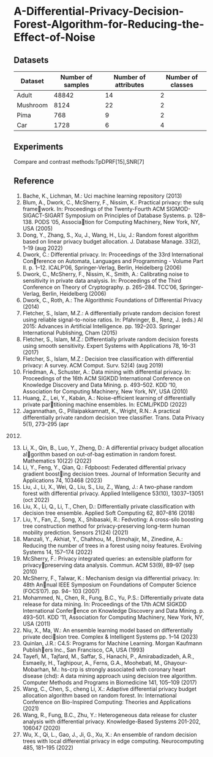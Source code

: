 # A-Differential-Privacy-Decision-Forest-Algorithm-for-Reducing-the-Effect-of-Noise
## Datasets


 Dataset  | Number of samples  |  Number of attributes  |  Number of classes
 ---- | ----- | ------  | ------
 Adult  | 48842 | 14 | 2
 Mushroom  | 8124 | 22 | 2
 Pima  | 768 | 9 | 2
 Car  | 1728 | 6 | 4
 ## Experiments
 Compare and contrast methods:TpDPRF[15],SNR[7]
  ## Reference
1. Bache, K., Lichman, M.: Uci machine learning repository (2013)
2. Blum, A., Dwork, C., McSherry, F., Nissim, K.: Practical privacy: the sulq framework. In: Proceedings of the Twenty-Fourth ACM SIGMOD-SIGACT-SIGART
Symposium on Principles of Database Systems. p. 128–138. PODS ’05, Association for Computing Machinery, New York, NY, USA (2005)
3. Dong, Y., Zhang, S., Xu, J., Wang, H., Liu, J.: Random forest algorithm based on
linear privacy budget allocation. J. Database Manage. 33(2), 1–19 (aug 2022)
4. Dwork, C.: Differential privacy. In: Proceedings of the 33rd International Conference on Automata, Languages and Programming - Volume Part II. p. 1–12.
ICALP’06, Springer-Verlag, Berlin, Heidelberg (2006)
5. Dwork, C., McSherry, F., Nissim, K., Smith, A.: Calibrating noise to sensitivity
in private data analysis. In: Proceedings of the Third Conference on Theory of
Cryptography. p. 265–284. TCC’06, Springer-Verlag, Berlin, Heidelberg (2006)
6. Dwork, C., Roth, A.: The Algorithmic Foundations of Differential Privacy (2014)
7. Fletcher, S., Islam, M.Z.: A differentially private random decision forest using
reliable signal-to-noise ratios. In: Pfahringer, B., Renz, J. (eds.) AI 2015: Advances
in Artificial Intelligence. pp. 192–203. Springer International Publishing, Cham
(2015)
8. Fletcher, S., Islam, M.Z.: Differentially private random decision forests using
smooth sensitivity. Expert Systems with Applications 78, 16–31 (2017)
9. Fletcher, S., Islam, M.Z.: Decision tree classification with differential privacy: A
survey. ACM Comput. Surv. 52(4) (aug 2019)
10. Friedman, A., Schuster, A.: Data mining with differential privacy. In: Proceedings
of the 16th ACM SIGKDD International Conference on Knowledge Discovery and
Data Mining. p. 493–502. KDD ’10, Association for Computing Machinery, New
York, NY, USA (2010)
11. Huang, Z., Lei, Y., Kabán, A.: Noise-efficient learning of differentially private partitioning machine ensembles. In: ECML/PKDD (2022)
12. Jagannathan, G., Pillaipakkamnatt, K., Wright, R.N.: A practical differentially
private random decision tree classifier. Trans. Data Privacy 5(1), 273–295 (apr
2012)
13. Li, X., Qin, B., Luo, Y., Zheng, D.: A differential privacy budget allocation algorithm based on out-of-bag estimation in random forest. Mathematics 10(22)
(2022)
14. Li, Y., Feng, Y., Qian, Q.: Fdpboost: Federated differential privacy gradient boosting decision trees. Journal of Information Security and Applications 74, 103468
(2023)
15. Liu, J., Li, X., Wei, Q., Liu, S., Liu, Z., Wang, J.: A two-phase random forest with
differential privacy. Applied Intelligence 53(10), 13037–13051 (oct 2022)
16. Liu, X., Li, Q., Li, T., Chen, D.: Differentially private classification with decision
tree ensemble. Applied Soft Computing 62, 807–816 (2018)
17. Liu, Y., Fan, Z., Song, X., Shibasaki, R.: Fedvoting: A cross-silo boosting tree
construction method for privacy-preserving long-term human mobility prediction.
Sensors 21(24) (2021)
18. Manzali, Y., Akhiat, Y., Chahhou, M., Elmohajir, M., Zinedine, A.: Reducing the
number of trees in a forest using noisy features. Evolving Systems 14, 157–174
(2022)
19. McSherry, F.: Privacy integrated queries: an extensible platform for privacypreserving data analysis. Commun. ACM 53(9), 89–97 (sep 2010)
20. McSherry, F., Talwar, K.: Mechanism design via differential privacy. In: 48th Annual IEEE Symposium on Foundations of Computer Science (FOCS’07). pp. 94–
103 (2007)
21. Mohammed, N., Chen, R., Fung, B.C., Yu, P.S.: Differentially private data release
for data mining. In: Proceedings of the 17th ACM SIGKDD International Conference on Knowledge Discovery and Data Mining. p. 493–501. KDD ’11, Association
for Computing Machinery, New York, NY, USA (2011)
22. Niu, X., Ma, W.: An ensemble learning model based on differentially private decision tree. Complex & Intelligent Systems pp. 1–14 (2023)
23. Quinlan, J.R.: C4.5: Programs for Machine Learning. Morgan Kaufmann Publishers Inc., San Francisco, CA, USA (1993)
24. Tayefi, M., Tajfard, M., Saffar, S., Hanachi, P., Amirabadizadeh, A.R., Esmaeily,
H., Taghipour, A., Ferns, G.A., Moohebati, M., Ghayour-Mobarhan, M.: hs-crp
is strongly associated with coronary heart disease (chd): A data mining approach
using decision tree algorithm. Computer Methods and Programs in Biomedicine
141, 105–109 (2017)
25. Wang, C., Chen, S., cheng Li, X.: Adaptive differential privacy budget allocation
algorithm based on random forest. In: International Conference on Bio-Inspired
Computing: Theories and Applications (2021)
26. Wang, R., Fung, B.C., Zhu, Y.: Heterogeneous data release for cluster analysis
with differential privacy. Knowledge-Based Systems 201-202, 106047 (2020)
27. Wu, X., Qi, L., Gao, J., Ji, G., Xu, X.: An ensemble of random decision trees with
local differential privacy in edge computing. Neurocomputing 485, 181–195 (2022)
 
